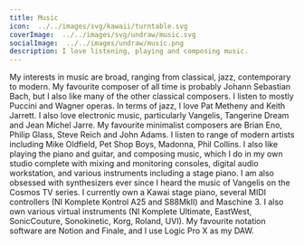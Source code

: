 ```yaml
---
title: Music
icon:  ../../images/svg/kawaii/turntable.svg
coverImage:  ../../images/svg/undraw/music.svg
socialImage:  ../../images/undraw/music.png
description: I love listening, playing and composing music.
---
```


My interests in music are broad, ranging from classical, jazz, contemporary to modern. My favourite composer of all time is probably Johann Sebastian Bach, but I also like many of the other classical composers. I listen to mostly Puccini and Wagner operas. In terms of jazz, I love Pat Metheny and Keith Jarrett. I also love electronic music, particularly Vangelis, Tangerine Dream and Jean Michel Jarre. My favourite minimalist composers are Brian Eno, Philip Glass, Steve Reich and John Adams. I listen to range of modern artists including Mike Oldfield, Pet Shop Boys, Madonna, Phil Collins. I also like playing the piano and guitar, and composing music, which I do in my own studio complete with mixing and monitoring consoles, digital audio workstation, and various instruments including a stage piano. I am also obsessed with synthesizers ever since I heard the music of Vangelis on the Cosmos TV series. I currently own a Kawai stage piano, several MIDI controllers (NI Komplete Kontrol A25 and S88MkII) and Maschine 3. I also own various virtual instruments (NI Komplete Ultimate, EastWest, SonicCouture, Sonokinetic, Korg, Roland, UVI). My favourite notation software are Notion and Finale, and I use Logic Pro X as my DAW.
